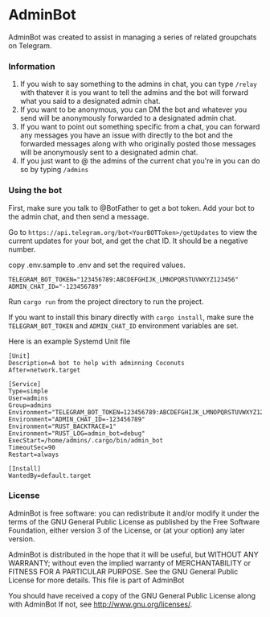 # AdminBot
AdminBot was created to assist in managing a series of related groupchats on Telegram.

### Information
1. If you wish to say something to the admins in chat, you can type `/relay` with thatever it is you want to tell the admins and the bot will forward what you said to a designated admin chat.
2. If you want to be anonymous, you can DM the bot and whatever you send will be anonymously forwarded to a designated admin chat.
3. If you want to point out something specific from a chat, you can forward any messages you have an issue with directly to the bot and the forwarded messages along with who originally posted those messages will be anonymously sent to a designated admin chat.
4. If you just want to @ the admins of the current chat you're in you can do so by typing `/admins`

### Using the bot
First, make sure you talk to @BotFather to get a bot token. Add your bot to the admin chat, and then send a message.

Go to `https://api.telegram.org/bot<YourBOTToken>/getUpdates` to view the current updates for your bot, and get the chat ID. It should be a negative number.

copy .env.sample to .env and set the required values.
```
TELEGRAM_BOT_TOKEN="123456789:ABCDEFGHIJK_LMNOPQRSTUVWXYZ123456"
ADMIN_CHAT_ID="-123456789"
```

Run `cargo run` from the project directory to run the project.

If you want to install this binary directly with `cargo install`, make sure the `TELEGRAM_BOT_TOKEN` and `ADMIN_CHAT_ID` environment variables are set.

Here is an example Systemd Unit file
```
[Unit]
Description=A bot to help with adminning Coconuts
After=network.target

[Service]
Type=simple
User=admins
Group=admins
Environment="TELEGRAM_BOT_TOKEN=123456789:ABCDEFGHIJK_LMNOPQRSTUVWXYZ123456"
Environment="ADMIN_CHAT_ID=-123456789"
Environment="RUST_BACKTRACE=1"
Environment="RUST_LOG=admin_bot=debug"
ExecStart=/home/admins/.cargo/bin/admin_bot
TimeoutSec=90
Restart=always

[Install]
WantedBy=default.target
```

### License

AdminBot is free software: you can redistribute it and/or modify it under the terms of the GNU General Public License as published by the Free Software Foundation, either version 3 of the License, or (at your option) any later version.

AdminBot is distributed in the hope that it will be useful, but WITHOUT ANY WARRANTY; without even the implied warranty of MERCHANTABILITY or FITNESS FOR A PARTICULAR PURPOSE. See the GNU General Public License for more details. This file is part of AdminBot

You should have received a copy of the GNU General Public License along with AdminBot If not, see http://www.gnu.org/licenses/.
